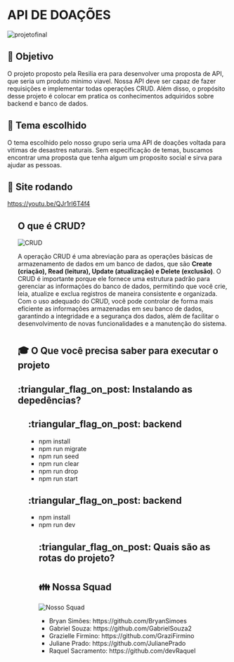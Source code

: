 # API DE DOAÇÕES 

![projetofinal](https://user-images.githubusercontent.com/112557569/222722404-d8466988-d3be-4143-9b6a-79370171f41f.png)



## <h2> :dart: Objetivo </h2> 
O projeto proposto pela Resilia era para desenvolver uma proposta de API, que seria um produto minimo viavel. Nossa API deve ser capaz de fazer requisições e implementar todas operações CRUD. 
Além disso, o propósito desse projeto é colocar em pratica os conhecimentos adquiridos sobre backend e banco de dados. 

## <h2> :closed_book: Tema escolhido</h2>
O tema escolhido pelo nosso grupo seria uma API de doações voltada  para vitimas de desastres naturais. Sem especificação de temas, buscamos encontrar uma proposta que tenha algum um proposito social e sirva para ajudar as pessoas. 

## <h2> :ghost: Site rodando  </h2> 
https://youtu.be/QJr1rl6T4f4 <ul>



## <h2> O que é CRUD? </h2>

![CRUD](https://user-images.githubusercontent.com/112557569/221177332-a597b62a-8875-45d4-a20c-a2246bf62311.png)

A operação CRUD é uma abreviação para as operações básicas de armazenamento de dados em um banco de dados, que são <strong> Create (criação), Read (leitura), Update (atualização) e Delete (exclusão)</strong>. O CRUD é importante porque ele fornece uma estrutura padrão para gerenciar as informações do banco de dados, permitindo que você crie, leia, atualize e exclua registros de maneira consistente e organizada. Com o uso adequado do CRUD, você pode controlar de forma mais eficiente as informações armazenadas em seu banco de dados, garantindo a integridade e a segurança dos dados, além de facilitar o desenvolvimento de novas funcionalidades e a manutenção do sistema.


# <h2>  :mortar_board: O Que você precisa saber para executar o projeto  </h2> 

<h2> :triangular_flag_on_post: Instalando as depedências? </h2> <ul>
 <h2> :triangular_flag_on_post: backend </h2> <ul>
  <li> npm install </li>
<li> npm run migrate </li>
  <li> npm run seed </li>
  <li> npm run clear </li>
  <li> npm run drop </li>
  <li> npm run start </li></ul>
  
  <h2> :triangular_flag_on_post: backend </h2> <ul>
  <li> npm install </li>
  <li> npm run dev </li>


<h2> :triangular_flag_on_post:  Quais são as rotas do projeto? <h2>

# <h2> :family: Nossa Squad </h2>

![Nosso Squad](https://user-images.githubusercontent.com/112557569/221168525-b7bc67b7-4fb9-432e-92c0-325961a95316.png)

<ul>


<li> Bryan Simões: https://github.com/BryanSimoes </li>
<li> Gabriel Souza: https://github.com/GabrielSouza2 </li>
<li> Grazielle Firmino: https://github.com/GraziFirmino </li>
<li> Juliane Prado: https://github.com/JulianePrado </li>
<li> Raquel Sacramento: https://github.com/devRaquel  </li>

</ul>
